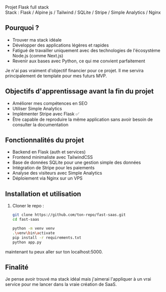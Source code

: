 Projet Flask full stack  
Stack : Flask / Alpine js / Tailwind / SQLite / Stripe / Simple Analytics / Nginx

## Pourquoi ?
- Trouver ma stack idéale
- Développer des applications légères et rapides
- Fatigué de travailler uniquement avec des technologies de l'écosystème Node.js (comme Next.js)
- Revenir aux bases avec Python, ce qui me convient parfaitement

Je n'ai pas vraiment d'objectif financier pour ce projet. Il me servira principalement de template pour mes futurs MVP.

## Objectifs d'apprentissage avant la fin du projet
- Améliorer mes compétences en SEO 
- Utiliser Simple Analytics
- Implémenter Stripe avec Flask ✅
- Être capable de reproduire la même application sans avoir besoin de consulter la documentation

## Fonctionnalités du projet
- Backend en Flask (auth et services)
- Frontend minimaliste avec TailwindCSS
- Base de données SQLite pour une gestion simple des données
- Intégration de Stripe pour les paiements
- Analyse des visiteurs avec Simple Analytics
- Déploiement via Nginx sur un VPS

## Installation et utilisation
1. Cloner le repo :
   ```bash
   git clone https://github.com/ton-repo/fast-saas.git
   cd fast-saas

   python -m venv venv
   .\venv\bin\activate
   pip install -r requirements.txt
   python app.py

maintenant tu peux aller sur ton localhost:5000.

## Finalité
Je pense avoir trouvé ma stack idéal mais j'aimerai l'appliquer à un vrai service pour me lancer dans la vraie création de SaaS.